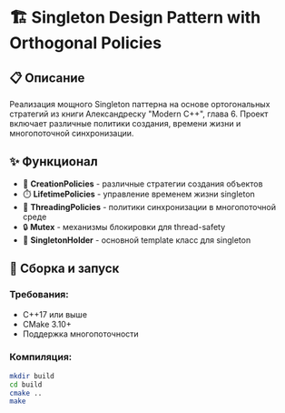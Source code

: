 # 🏗️ Singleton Design Pattern with Orthogonal Policies

## 📋 Описание

Реализация мощного Singleton паттерна на основе ортогональных стратегий из книги Александреску "Modern C++", глава 6. Проект включает различные политики создания, времени жизни и многопоточной синхронизации.

## ✨ Функционал

- 🔧 **CreationPolicies** - различные стратегии создания объектов
- ⏱️ **LifetimePolicies** - управление временем жизни singleton
- 🧵 **ThreadingPolicies** - политики синхронизации в многопоточной среде
- 🔒 **Mutex** - механизмы блокировки для thread-safety
- 🎯 **SingletonHolder** - основной template класс для singleton

## 🚀 Сборка и запуск

### Требования:
- C++17 или выше
- CMake 3.10+
- Поддержка многопоточности

### Компиляция:
```bash
mkdir build
cd build
cmake ..
make
